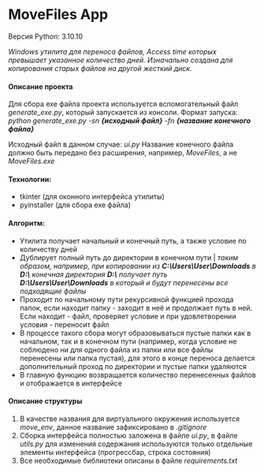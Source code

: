 # MoveFiles App

Версия Python: 3.10.10

*Windows утилита для переноса файлов, Access time которых превышает указанное количество дней. Изначально создана для копирования старых файлов на другой жесткий диск.*

#### Описание проекта
Для сбора exe файла проекта используется вспомогательный файл *generate_exe.py*, который запускается из консоли.
Формат запуска: *python generate_exe.py -sn **{исходный файл}** -fn **{название конечного файла}***

Исходный файл в данном случае: *ui.py*
Название конечного файла должно быть передано без расширения, например, *MoveFiles*, а не *MoveFiles.exe*

#### Технологии:
- tkinter (для оконного интерфейса утилиты)
- pyinstaller (для сбора exe файла)

#### Алгоритм:
- Утилита получает начальный и конечный путь, а также условие по количеству дней
- Дублирует полный путь до директории в конечном пути | *таким образом, например, при копировании из **C:\\Users\\User\\Downloads** в **D:\\** конечная директория **D:\\** получает путь **D:\\Users\\User\\Downloads** в который и будут перенесены все подходящие файлы*
- Проходит по начальному пути рекурсивной функцией прохода папок, если находит папку - заходит в неё и продолжает путь в ней. Если находит - файл, проверяет условие и при удовлетворении условия - переносит файл
- В процессе такого сбора могут образовываться пустые папки как в начальном, так и в конечном пути (например, когда условие не соблюдено ни для одного файла из папки или все файлы перенесены или папка пустая), для этого в конце переноса делается дополнительный проход по директории и пустые папки удаляются
- В главную функцию возвращается количество перенесенных файлов и отображается в интерфейсе

#### Описание структуры
1. В качестве названия для виртуального окружения используется *move_env*, данное название зафиксировано в *.gitignore*
2. Сборка интерфейса полностью заложена в файле *ui.py*, в файле *utils.py* для изменения содержания используются только отдельные элементы интерфейса (прогрессбар, строка состояния)
3. Все необходимые библиотеки описаны в файле *requirements.txt*